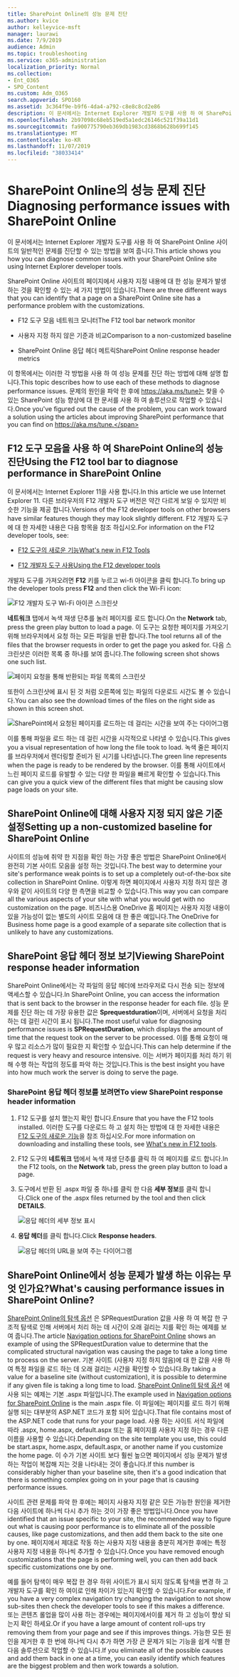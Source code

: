 ```yaml
---
title: SharePoint Online의 성능 문제 진단
ms.author: kvice
author: kelleyvice-msft
manager: laurawi
ms.date: 7/9/2019
audience: Admin
ms.topic: troubleshooting
ms.service: o365-administration
localization_priority: Normal
ms.collection:
- Ent_O365
- SPO_Content
ms.custom: Adm_O365
search.appverid: SPO160
ms.assetid: 3c364f9e-b9f6-4da4-a792-c8e8c8cd2e86
description: 이 문서에서는 Internet Explorer 개발자 도구를 사용 하 여 SharePoint Online 사이트의 일반적인 문제를 진단할 수 있는 방법을 보여 줍니다.
ms.openlocfilehash: 2b97098c68eb519ed5a1edc26146c521f39a11d1
ms.sourcegitcommit: fa900775790eb369db1983cd3868b628b699f145
ms.translationtype: MT
ms.contentlocale: ko-KR
ms.lasthandoff: 11/07/2019
ms.locfileid: "38033414"
---
```

# <a name="diagnosing-performance-issues-with-sharepoint-online"></a><span data-ttu-id="dbf0f-103">SharePoint Online의 성능 문제 진단</span><span class="sxs-lookup"><span data-stu-id="dbf0f-103">Diagnosing performance issues with SharePoint Online</span></span>

<span data-ttu-id="dbf0f-104">이 문서에서는 Internet Explorer 개발자 도구를 사용 하 여 SharePoint Online 사이트의 일반적인 문제를 진단할 수 있는 방법을 보여 줍니다.</span><span class="sxs-lookup"><span data-stu-id="dbf0f-104">This article shows you how you can diagnose common issues with your SharePoint Online site using Internet Explorer developer tools.</span></span>
  
<span data-ttu-id="dbf0f-105">SharePoint Online 사이트의 페이지에서 사용자 지정 내용에 대 한 성능 문제가 발생 하는 것을 확인할 수 있는 세 가지 방법이 있습니다.</span><span class="sxs-lookup"><span data-stu-id="dbf0f-105">There are three different ways that you can identify that a page on a SharePoint Online site has a performance problem with the customizations.</span></span>
  
- <span data-ttu-id="dbf0f-106">F12 도구 모음 네트워크 모니터</span><span class="sxs-lookup"><span data-stu-id="dbf0f-106">The F12 tool bar network monitor</span></span>

- <span data-ttu-id="dbf0f-107">사용자 지정 하지 않은 기준과 비교</span><span class="sxs-lookup"><span data-stu-id="dbf0f-107">Comparison to a non-customized baseline</span></span>

- <span data-ttu-id="dbf0f-108">SharePoint Online 응답 헤더 메트릭</span><span class="sxs-lookup"><span data-stu-id="dbf0f-108">SharePoint Online response header metrics</span></span>

<span data-ttu-id="dbf0f-109">이 항목에서는 이러한 각 방법을 사용 하 여 성능 문제를 진단 하는 방법에 대해 설명 합니다.</span><span class="sxs-lookup"><span data-stu-id="dbf0f-109">This topic describes how to use each of these methods to diagnose performance issues.</span></span> <span data-ttu-id="dbf0f-110">문제의 원인을 파악 한 후에 https://aka.ms/tune는 찾을 수 있는 SharePoint 성능 향상에 대 한 문서를 사용 하 여 솔루션으로 작업할 수 있습니다.</span><span class="sxs-lookup"><span data-stu-id="dbf0f-110">Once you've figured out the cause of the problem, you can work toward a solution using the articles about improving SharePoint performance that you can find on https://aka.ms/tune.</span></span>
  
## <a name="using-the-f12-tool-bar-to-diagnose-performance-in-sharepoint-online"></a><span data-ttu-id="dbf0f-111">F12 도구 모음을 사용 하 여 SharePoint Online의 성능 진단</span><span class="sxs-lookup"><span data-stu-id="dbf0f-111">Using the F12 tool bar to diagnose performance in SharePoint Online</span></span>
<span data-ttu-id="dbf0f-112"><a name="F12ToolInfo"> </a></span><span class="sxs-lookup"><span data-stu-id="dbf0f-112"></span></span>

<span data-ttu-id="dbf0f-113">이 문서에서는 Internet Explorer 11을 사용 합니다.</span><span class="sxs-lookup"><span data-stu-id="dbf0f-113">In this article we use Internet Explorer 11.</span></span> <span data-ttu-id="dbf0f-114">다른 브라우저의 F12 개발자 도구 버전은 약간 다르게 보일 수 있지만 비슷한 기능을 제공 합니다.</span><span class="sxs-lookup"><span data-stu-id="dbf0f-114">Versions of the F12 developer tools on other browsers have similar features though they may look slightly different.</span></span> <span data-ttu-id="dbf0f-115">F12 개발자 도구에 대 한 자세한 내용은 다음 항목을 참조 하십시오.</span><span class="sxs-lookup"><span data-stu-id="dbf0f-115">For information on the F12 developer tools, see:</span></span>
  
- [<span data-ttu-id="dbf0f-116">F12 도구의 새로운 기능</span><span class="sxs-lookup"><span data-stu-id="dbf0f-116">What's new in F12 Tools</span></span>](https://go.microsoft.com/fwlink/p/?LinkId=522545)

- [<span data-ttu-id="dbf0f-117">F12 개발자 도구 사용</span><span class="sxs-lookup"><span data-stu-id="dbf0f-117">Using the F12 developer tools</span></span>](https://go.microsoft.com/fwlink/p/?LinkId=522546)

<span data-ttu-id="dbf0f-118">개발자 도구를 가져오려면 **F12** 키를 누르고 wi-fi 아이콘을 클릭 합니다.</span><span class="sxs-lookup"><span data-stu-id="dbf0f-118">To bring up the developer tools press **F12** and then click the Wi-Fi icon:</span></span>
  
![F12 개발자 도구 Wi-Fi 아이콘 스크린샷](media/27acacbb-5688-459a-aa2f-5c8c5f17b76e.png)
  
<span data-ttu-id="dbf0f-120">**네트워크** 탭에서 녹색 재생 단추를 눌러 페이지를 로드 합니다.</span><span class="sxs-lookup"><span data-stu-id="dbf0f-120">On the **Network** tab, press the green play button to load a page.</span></span> <span data-ttu-id="dbf0f-121">이 도구는 요청한 페이지를 가져오기 위해 브라우저에서 요청 하는 모든 파일을 반환 합니다.</span><span class="sxs-lookup"><span data-stu-id="dbf0f-121">The tool returns all of the files that the browser requests in order to get the page you asked for.</span></span> <span data-ttu-id="dbf0f-122">다음 스크린샷은 이러한 목록 중 하나를 보여 줍니다.</span><span class="sxs-lookup"><span data-stu-id="dbf0f-122">The following screen shot shows one such list.</span></span>
  
![페이지 요청을 통해 반환되는 파일 목록의 스크린샷](media/247a9422-76da-4b0c-bed3-ce77b05e4560.png)
  
<span data-ttu-id="dbf0f-124">또한이 스크린샷에 표시 된 것 처럼 오른쪽에 있는 파일의 다운로드 시간도 볼 수 있습니다.</span><span class="sxs-lookup"><span data-stu-id="dbf0f-124">You can also see the download times of the files on the right side as shown in this screen shot.</span></span>
  
![SharePoint에서 요청된 페이지를 로드하는 데 걸리는 시간을 보여 주는 다이어그램](media/d71ad1fa-9018-4fae-82eb-c1838e7db0ff.png)
  
<span data-ttu-id="dbf0f-126">이를 통해 파일을 로드 하는 데 걸린 시간을 시각적으로 나타낼 수 있습니다.</span><span class="sxs-lookup"><span data-stu-id="dbf0f-126">This gives you a visual representation of how long the file took to load.</span></span> <span data-ttu-id="dbf0f-127">녹색 줄은 페이지를 브라우저에서 렌더링할 준비가 된 시기를 나타냅니다.</span><span class="sxs-lookup"><span data-stu-id="dbf0f-127">The green line represents when the page is ready to be rendered by the browser.</span></span> <span data-ttu-id="dbf0f-128">이를 통해 사이트에서 느린 페이지 로드를 유발할 수 있는 다양 한 파일을 빠르게 확인할 수 있습니다.</span><span class="sxs-lookup"><span data-stu-id="dbf0f-128">This can give you a quick view of the different files that might be causing slow page loads on your site.</span></span>
  
## <a name="setting-up-a-non-customized-baseline-for-sharepoint-online"></a><span data-ttu-id="dbf0f-129">SharePoint Online에 대해 사용자 지정 되지 않은 기준 설정</span><span class="sxs-lookup"><span data-stu-id="dbf0f-129">Setting up a non-customized baseline for SharePoint Online</span></span>
<span data-ttu-id="dbf0f-130"><a name="F12ToolInfo"> </a></span><span class="sxs-lookup"><span data-stu-id="dbf0f-130"></span></span>

<span data-ttu-id="dbf0f-131">사이트의 성능에 취약 한 지점을 확인 하는 가장 좋은 방법은 SharePoint Online에서 완전히 기본 사이트 모음을 설정 하는 것입니다.</span><span class="sxs-lookup"><span data-stu-id="dbf0f-131">The best way to determine your site's performance weak points is to set up a completely out-of-the-box site collection in SharePoint Online.</span></span> <span data-ttu-id="dbf0f-132">이렇게 하면 페이지에서 사용자 지정 하지 않은 경우와 같이 사이트의 다양 한 측면을 비교할 수 있습니다.</span><span class="sxs-lookup"><span data-stu-id="dbf0f-132">This way you can compare all the various aspects of your site with what you would get with no customization on the page.</span></span> <span data-ttu-id="dbf0f-133">비즈니스용 OneDrive 홈 페이지는 사용자 지정 내용이 있을 가능성이 없는 별도의 사이트 모음에 대 한 좋은 예입니다.</span><span class="sxs-lookup"><span data-stu-id="dbf0f-133">The OneDrive for Business home page is a good example of a separate site collection that is unlikely to have any customizations.</span></span>
  
## <a name="viewing-sharepoint-response-header-information"></a><span data-ttu-id="dbf0f-134">SharePoint 응답 헤더 정보 보기</span><span class="sxs-lookup"><span data-stu-id="dbf0f-134">Viewing SharePoint response header information</span></span>
<span data-ttu-id="dbf0f-135"><a name="F12ToolInfo"> </a></span><span class="sxs-lookup"><span data-stu-id="dbf0f-135"></span></span>

<span data-ttu-id="dbf0f-136">SharePoint Online에서는 각 파일의 응답 헤더에 브라우저로 다시 전송 되는 정보에 액세스할 수 있습니다.</span><span class="sxs-lookup"><span data-stu-id="dbf0f-136">In SharePoint Online, you can access the information that is sent back to the browser in the response header for each file.</span></span> <span data-ttu-id="dbf0f-137">성능 문제를 진단 하는 데 가장 유용한 값은 **Sprequestduration**이며, 서버에서 요청을 처리 하는 데 걸린 시간이 표시 됩니다.</span><span class="sxs-lookup"><span data-stu-id="dbf0f-137">The most useful value for diagnosing performance issues is **SPRequestDuration**, which displays the amount of time that the request took on the server to be processed.</span></span> <span data-ttu-id="dbf0f-138">이를 통해 요청이 매우 많고 리소스가 많이 필요한 지 확인할 수 있습니다.</span><span class="sxs-lookup"><span data-stu-id="dbf0f-138">This can help determine if the request is very heavy and resource intensive.</span></span> <span data-ttu-id="dbf0f-139">이는 서버가 페이지를 처리 하기 위해 수행 하는 작업의 정도를 파악 하는 것입니다.</span><span class="sxs-lookup"><span data-stu-id="dbf0f-139">This is the best insight you have into how much work the server is doing to serve the page.</span></span>

### <a name="to-view-sharepoint-response-header-information"></a><span data-ttu-id="dbf0f-140">SharePoint 응답 헤더 정보를 보려면</span><span class="sxs-lookup"><span data-stu-id="dbf0f-140">To view SharePoint response header information</span></span>
  
1. <span data-ttu-id="dbf0f-141">F12 도구를 설치 했는지 확인 합니다.</span><span class="sxs-lookup"><span data-stu-id="dbf0f-141">Ensure that you have the F12 tools installed.</span></span> <span data-ttu-id="dbf0f-142">이러한 도구를 다운로드 하 고 설치 하는 방법에 대 한 자세한 내용은 [F12 도구의 새로운 기능](https://go.microsoft.com/fwlink/p/?LinkId=522545)을 참조 하십시오.</span><span class="sxs-lookup"><span data-stu-id="dbf0f-142">For more information on downloading and installing these tools, see [What's new in F12 tools](https://go.microsoft.com/fwlink/p/?LinkId=522545).</span></span>

2. <span data-ttu-id="dbf0f-143">F12 도구의 **네트워크** 탭에서 녹색 재생 단추를 클릭 하 여 페이지를 로드 합니다.</span><span class="sxs-lookup"><span data-stu-id="dbf0f-143">In the F12 tools, on the **Network** tab, press the green play button to load a page.</span></span>

3. <span data-ttu-id="dbf0f-144">도구에서 반환 된 .aspx 파일 중 하나를 클릭 한 다음 **세부 정보**를 클릭 합니다.</span><span class="sxs-lookup"><span data-stu-id="dbf0f-144">Click one of the .aspx files returned by the tool and then click **DETAILS**.</span></span>

    ![응답 헤더의 세부 정보 표시](media/1f8a044a-caf8-4613-be2b-7e064141ac8a.png)
  
4. <span data-ttu-id="dbf0f-146">**응답 헤더**를 클릭 합니다.</span><span class="sxs-lookup"><span data-stu-id="dbf0f-146">Click **Response headers**.</span></span>

    ![응답 헤더의 URL을 보여 주는 다이어그램](media/efc7076e-447e-447e-882a-ae3aa721e2c3.png)
  
## <a name="whats-causing-performance-issues-in-sharepoint-online"></a><span data-ttu-id="dbf0f-148">SharePoint Online에서 성능 문제가 발생 하는 이유는 무엇 인가요?</span><span class="sxs-lookup"><span data-stu-id="dbf0f-148">What's causing performance issues in SharePoint Online?</span></span>
<span data-ttu-id="dbf0f-149"><a name="F12ToolInfo"> </a></span><span class="sxs-lookup"><span data-stu-id="dbf0f-149"></span></span>

<span data-ttu-id="dbf0f-150">[SharePoint Online의 탐색 옵션](navigation-options-for-sharepoint-online.md) 은 SPRequestDuration 값을 사용 하 여 복잡 한 구조적 탐색로 인해 서버에서 처리 하는 데 시간이 오래 걸리는 지를 확인 하는 예제를 보여 줍니다.</span><span class="sxs-lookup"><span data-stu-id="dbf0f-150">The article [Navigation options for SharePoint Online](navigation-options-for-sharepoint-online.md) shows an example of using the SPRequestDuration value to determine that the complicated structural navigation was causing the page to take a long time to process on the server.</span></span> <span data-ttu-id="dbf0f-151">기본 사이트 (사용자 지정 하지 않음)에 대 한 값을 사용 하 여 특정 파일을 로드 하는 데 오래 걸리는 시간을 확인할 수 있습니다.</span><span class="sxs-lookup"><span data-stu-id="dbf0f-151">By taking a value for a baseline site (without customization), it is possible to determine if any given file is taking a long time to load.</span></span> <span data-ttu-id="dbf0f-152">[SharePoint Online의 탐색 옵션](navigation-options-for-sharepoint-online.md) 에 사용 되는 예제는 기본 .aspx 파일입니다.</span><span class="sxs-lookup"><span data-stu-id="dbf0f-152">The example used in [Navigation options for SharePoint Online](navigation-options-for-sharepoint-online.md) is the main .aspx file.</span></span> <span data-ttu-id="dbf0f-153">이 파일에는 페이지를 로드 하기 위해 실행 되는 대부분의 ASP.NET 코드가 포함 되어 있습니다.</span><span class="sxs-lookup"><span data-stu-id="dbf0f-153">That file contains most of the ASP.NET code that runs for your page load.</span></span> <span data-ttu-id="dbf0f-154">사용 하는 사이트 서식 파일에 따라 .aspx, home.aspx, default.aspx 또는 홈 페이지를 사용자 지정 하는 경우 다른 이름을 사용할 수 있습니다.</span><span class="sxs-lookup"><span data-stu-id="dbf0f-154">Depending on the site template you use, this could be start.aspx, home.aspx, default.aspx, or another name if you customize the home page.</span></span> <span data-ttu-id="dbf0f-155">이 수가 기본 사이트 보다 훨씬 높으면 페이지에서 성능 문제가 발생 하는 작업이 복잡해 지는 것을 나타내는 것이 좋습니다.</span><span class="sxs-lookup"><span data-stu-id="dbf0f-155">If this number is considerably higher than your baseline site, then it's a good indication that there is something complex going on in your page that is causing performance issues.</span></span>
  
<span data-ttu-id="dbf0f-156">사이트 관련 문제를 파악 한 후에는 페이지 사용자 지정 같은 모든 가능한 원인을 제거한 다음 사이트에 하나씩 다시 추가 하는 것이 가장 좋은 방법입니다.</span><span class="sxs-lookup"><span data-stu-id="dbf0f-156">Once you have identified that an issue specific to your site, the recommended way to figure out what is causing poor performance is to eliminate all of the possible causes, like page customizations, and then add them back to the site one by one.</span></span> <span data-ttu-id="dbf0f-157">페이지에서 제대로 작동 하는 사용자 지정 내용을 충분히 제거한 후에는 특정 사용자 지정 내용을 하나씩 추가할 수 있습니다.</span><span class="sxs-lookup"><span data-stu-id="dbf0f-157">Once you have removed enough customizations that the page is performing well, you can then add back specific customizations one by one.</span></span>
  
<span data-ttu-id="dbf0f-158">예를 들어 탐색이 매우 복잡 한 경우 하위 사이트가 표시 되지 않도록 탐색을 변경 하 고 개발자 도구를 확인 하 여이로 인해 차이가 있는지 확인할 수 있습니다.</span><span class="sxs-lookup"><span data-stu-id="dbf0f-158">For example, if you have a very complex navigation try changing the navigation to not show sub-sites then check the developer tools to see if this makes a difference.</span></span> <span data-ttu-id="dbf0f-159">또는 콘텐츠 롤업을 많이 사용 하는 경우에는 페이지에서이를 제거 하 고 성능이 향상 되는지 확인 하세요.</span><span class="sxs-lookup"><span data-stu-id="dbf0f-159">Or if you have a large amount of content roll-ups try removing them from your page and see if this improves things.</span></span> <span data-ttu-id="dbf0f-160">가능한 모든 원인을 제거한 후 한 번에 하나씩 다시 추가 하면 가장 큰 문제가 되는 기능을 쉽게 식별 한 다음 솔루션으로 작업할 수 있습니다.</span><span class="sxs-lookup"><span data-stu-id="dbf0f-160">If you eliminate all of the possible causes and add them back in one at a time, you can easily identify which features are the biggest problem and then work towards a solution.</span></span>
